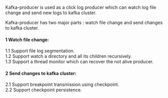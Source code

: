 Kafka-producer is used as a click log producer which can watch log file change and send new logs to kafka cluster.

Kafka-producer has two major parts : watch file change and send changes to kafka cluster.
<h4>1 Watch file change:</h4>
1.1 Support file log segmentation.<br>
1.2 Support watch a directory and all its children recursively.<br>
1.3 Support a thread monitor which can recover the not alive producer.<br>

<h4>2 Send changes to kafka cluster:</h4>
2.1 Support breakpoint transmission using checkpoint.<br>
2.2 Support checkpoint persistence.<br>

